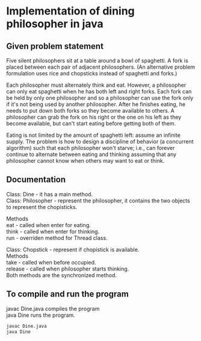 # Implementation of dining philosopher in java
## Given problem statement
Five silent philosophers sit at a table around a bowl of spaghetti. A 
fork is placed between each pair of adjacent philosophers. (An 
alternative problem formulation uses rice and chopsticks instead of 
spaghetti and forks.)

Each philosopher must alternately think and eat. However, a philosopher 
can only eat spaghetti when he has both left and right forks. Each fork 
can be held by only one philosopher and so a philosopher can use the fork 
only if it's not being used by another philosopher. After he finishes
eating, he needs to put down both forks so they become available to 
others. A philosopher can grab the fork on his right or the one on his 
left as they become available, but can't start eating before getting both 
of them.

Eating is not limited by the amount of spaghetti left: assume an infinite 
supply. The problem is how to design a discipline of behavior (a 
concurrent algorithm) such that each philosopher won't starve; i.e., can 
forever continue to alternate between eating and thinking assuming that 
any philosopher cannot know when others may want to eat or think.

## Documentation
Class: Dine - it has a main method.\
Class: Philosopher - represent the philosopher, it contains the two 
objects to represent the chopisticks.

Methods\
eat - called when enter for eating.\
think - called when enter for thinking.\
run - overriden method for Thread class.

Class: Chopstick - represent if chopistick is available.\
Methods\
take - called when before occupied.\
release - called when philosopher starts thinking.\
Both methods are the synchronized method.

## To compile and run the program
javac Dine.java compiles the program\
java Dine runs the program.
```cmd
javac Dine.java
java Dine
```
